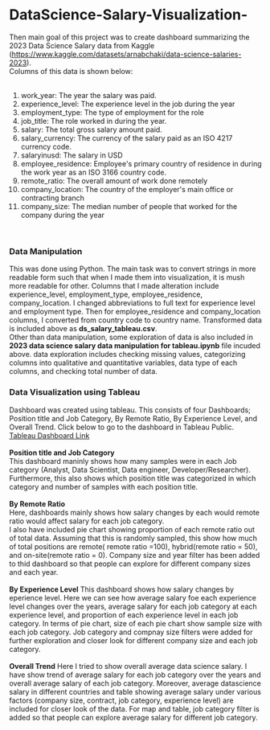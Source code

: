 # DataScience-Salary-Visualization-

Then main goal of this project was to create dashboard summarizing the 2023 Data Science Salary data from Kaggle (https://www.kaggle.com/datasets/arnabchaki/data-science-salaries-2023).<br />
Columns of this data is shown below: <br />
<br />
1. work_year: The year the salary was paid.<br />
2. experience_level: The experience level in the job during the year<br />
3. employment_type: The type of employment for the role<br />
4. job_title: The role worked in during the year.<br />
5. salary: The total gross salary amount paid.<br />
6. salary_currency: The currency of the salary paid as an ISO 4217 currency code.<br />
7. salaryinusd: The salary in USD<br />
8. employee_residence: Employee's primary country of residence in during the work year as an ISO 3166 country code.<br />
9. remote_ratio: The overall amount of work done remotely<br />
10. company_location: The country of the employer's main office or contracting branch<br />
11. company_size: The median number of people that worked for the company during the year<br />
<br />

### Data Manipulation 
This was done using Python. The main task was to convert strings in more readable form such that when I made them into visualization, it is mush more readable for other.
Columns that I made alteration include experience_level, employment_type, employee_residence, company_location. I changed abbreviations to full text for experience level and employment type. Then for employee_residence and company_location columns, I converted from country code to country name. Transformed data is included above as **ds_salary_tableau.csv**.<br /> 
Other than data manipulation, some exploration of data is also included in **2023 data science salary data manipulation for tableau.ipynb** file incuded above. data exploration includes checking missing values, categorizing columns into qualitative and quantitative variables, data type of each columns, and checking total number of data.  

### Data Visualization using Tableau
Dashboard was created using tableau. This consists of four Dashboards; Position title and Job Category, By Remote Ratio, By Experience Level, and Overall Trend. Click below to go to the dashboard in Tableau Public. <br />
[Tableau Dashboard Link](https://public.tableau.com/views/SummaryofDataScienceSalary/TrendofAvg_Salary?:language=en-US&:display_count=n&:origin=viz_share_link) <br />
<br />
**Position title and Job Category**<br />
This dashboard maninly shows how many samples were in each Job category (Analyst, Data Scientist, Data engineer, Developer/Researcher). <br />
Furthermore, this also shows which position title was categorized in which category and number of samples with each position title.<br />
<br />
**By Remote Ratio**<br />
Here, dashboards mainly shows how salary changes by each would remote ratio would affect salary for each job category. <br />
I also have included pie chart showing proportion of each remote ratio out of total data. Assuming that this is randomly sampled, this show how much of total positions are remote( remote ratio =100), hybrid(remote ratio = 50), and on-site(remote ratio = 0). Company size and year filter has been added to thid dashboard so that people can explore for different company sizes and each year. <br/>
<br />
**By Experience Level**
This dashboard shows how salary changes by eperience level. Here we can see how average salary foe each experience level changes over the years, average salary for each job category at each experience level, and proportion of each experience level in each job category. In terms of pie chart, size of each pie chart show sample size with each job category. Job category and compnay size filters were added for further exploration and closer look for different company size and each job category. <br />
<br />
**Overall Trend**
Here I tried to show overall average data science salary. I have show trend of average salary for each job category over the years and overall average salary of each job category. Moreover, average datascience salary in different countries and table showing average salary under various factors (company size, contract, job category, experience level) are included for closer look of the data. For map and table, job category filter is added so that people can explore average salary for different job category.<br />
<br />


